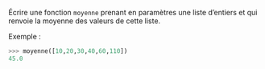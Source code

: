 Écrire une fonction `moyenne` prenant en paramètres une liste d’entiers et qui renvoie la
moyenne des valeurs de cette liste.

Exemple :

```python
>>> moyenne([10,20,30,40,60,110])
45.0
```
